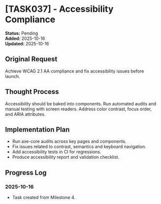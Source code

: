 # [TASK037] - Accessibility Compliance

**Status:** Pending  
**Added:** 2025-10-16  
**Updated:** 2025-10-16

## Original Request

Achieve WCAG 2.1 AA compliance and fix accessibility issues before launch.

## Thought Process

Accessibility should be baked into components. Run automated audits and manual testing with screen readers. Address color contrast, focus order, and ARIA attributes.

## Implementation Plan

- Run axe-core audits across key pages and components.
- Fix issues related to contrast, semantics and keyboard navigation.
- Add accessibility tests in CI for regressions.
- Produce accessibility report and validation checklist.

## Progress Log

### 2025-10-16

- Task created from Milestone 4.
